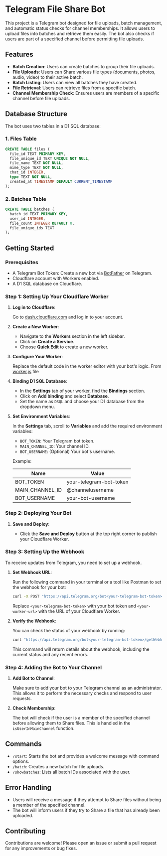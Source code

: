 # Telegram File Share Bot

This project is a Telegram bot designed for file uploads, batch management, and automatic status checks for channel memberships. It allows users to upload files into batches and retrieve them easily. The bot also checks if users are part of a specified channel before permitting file uploads.

## Features

- **Batch Creation**: Users can create batches to group their file uploads.
- **File Uploads**: Users can Share various file types (documents, photos, audio, video) to their active batch.
- **Batch Listing**: Users can view all batches they have created.
- **File Retrieval**: Users can retrieve files from a specific batch.
- **Channel Membership Check**: Ensures users are members of a specific channel before file uploads.

## Database Structure

The bot uses two tables in a D1 SQL database:

### 1. Files Table

```sql
CREATE TABLE files (
  file_id TEXT PRIMARY KEY,
  file_unique_id TEXT UNIQUE NOT NULL, 
  file_name TEXT NOT NULL,
  mime_type TEXT NOT NULL,
  chat_id INTEGER,
  type TEXT NOT NULL,
  created_at TIMESTAMP DEFAULT CURRENT_TIMESTAMP
);
```

### 2. Batches Table

```sql
CREATE TABLE batches (
  batch_id TEXT PRIMARY KEY,
  user_id INTEGER,
  file_count INTEGER DEFAULT 0,
  file_unique_ids TEXT
);
```

## Getting Started

### Prerequisites

- A Telegram Bot Token: Create a new bot via [BotFather](https://t.me/botfather) on Telegram.
- Cloudflare account with Workers enabled.
- A D1 SQL database on Cloudflare.

### Step 1: Setting Up Your Cloudflare Worker

1. **Log in to Cloudflare**:

   Go to [dash.cloudflare.com](https://dash.cloudflare.com) and log in to your account.

2. **Create a New Worker**:

   - Navigate to the **Workers** section in the left sidebar.
   - Click on **Create a Service**.
   - Choose **Quick Edit** to create a new worker.

3. **Configure Your Worker**:

   Replace the default code in the worker editor with your bot's logic. From [worker.js](worker.js) file

4. **Binding D1 SQL Database**:

   - In the **Settings** tab of your worker, find the **Bindings** section.
   - Click on **Add binding** and select **Database**.
   - Set the name as `DSQL` and choose your D1 database from the dropdown menu.

5. **Set Environment Variables**:

   In the **Settings** tab, scroll to **Variables** and add the required environment variables:

   - `BOT_TOKEN`: Your Telegram bot token.
   - `MAIN_CHANNEL_ID`: Your channel ID.
   - `BOT_USERNAME`: (Optional) Your bot's username.

   Example:

   | Name          | Value                        |
   |---------------|------------------------------|
   | BOT_TOKEN     |  your-telegram-bot-token     |
   | MAIN_CHANNEL_ID |  @channelusername          |
   | BOT_USERNAME  |  your-bot-username           |

### Step 2: Deploying Your Bot

1. **Save and Deploy**:

   - Click the **Save and Deploy** button at the top right corner to publish your Cloudflare Worker.

### Step 3: Setting Up the Webhook

To receive updates from Telegram, you need to set up a webhook.

1. **Set Webhook URL**:

   Run the following command in your terminal or a tool like Postman to set the webhook for your bot:

   ```bash
   curl -X POST "https://api.telegram.org/bot<your-telegram-bot-token>/setWebhook?url=<your-worker-url>/webhook"
   ```

   Replace `<your-telegram-bot-token>` with your bot token and `<your-worker-url>` with the URL of your Cloudflare Worker.

2. **Verify the Webhook**:

   You can check the status of your webhook by running:

   ```bash
   curl "https://api.telegram.org/bot<your-telegram-bot-token>/getWebhookInfo"
   ```

   This command will return details about the webhook, including the current status and any recent errors.

### Step 4: Adding the Bot to Your Channel

1. **Add Bot to Channel**:

   Make sure to add your bot to your Telegram channel as an administrator. This allows it to perform the necessary checks and respond to user requests.

2. **Check Membership**:

   The bot will check if the user is a member of the specified channel before allowing them to Share files. This is handled in the `isUserInMainChannel` function.

## Commands

- `/start`: Starts the bot and provides a welcome message with command options.
- `/batch`: Creates a new batch for file uploads.
- `/showbatches`: Lists all batch IDs associated with the user.

## Error Handling

- Users will receive a message if they attempt to Share files without being a member of the specified channel.
- The bot will inform users if they try to Share a file that has already been uploaded.

## Contributing

Contributions are welcome! Please open an issue or submit a pull request for any improvements or bug fixes.
